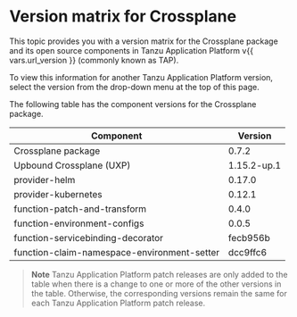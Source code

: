 # Version matrix for Crossplane

This topic provides you with a version matrix for the Crossplane package and its open source
components in Tanzu Application Platform v{{ vars.url_version }} (commonly known as TAP).

To view this information for another Tanzu Application Platform version, select the version from the
drop-down menu at the top of this page.

The following table has the component versions for the Crossplane package.

<!-- Version list for TAP 1.12. Add patch updates, if any, in a new column. -->

<table>
  <thead>
    <tr>
      <th>Component</th>
      <th>Version</th>
    </tr>
  </thead>
  <tbody>
    <tr>
      <td>Crossplane package</td>
      <td>0.7.2</td>
    </tr>
    <tr>
      <td>Upbound Crossplane (UXP)</td>
      <td>1.15.2-up.1</td>
    </tr>
    <tr>
      <td>provider-helm</td>
      <td>0.17.0</td>
    </tr>
    <tr>
      <td>provider-kubernetes</td>
      <td>0.12.1</td>
    </tr>
    <tr>
      <td>function-patch-and-transform</td>
      <td>0.4.0</td>
    </tr>
    <tr>
      <td>function-environment-configs</td>
      <td>0.0.5</td>
    </tr>
    <tr>
      <td>function-servicebinding-decorator</td>
      <td>fecb956b</td>
    </tr>
    <tr>
      <td>function-claim-namespace-environment-setter</td>
      <td>dcc9ffc6</td>
    </tr>
  </tbody>
</table>

> **Note** Tanzu Application Platform patch releases are only added to the table when there
> is a change to one or more of the other versions in the table. Otherwise, the corresponding
> versions remain the same for each Tanzu Application Platform patch release.
